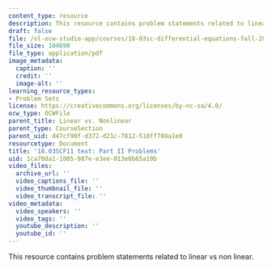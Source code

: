 ```yaml
---
content_type: resource
description: This resource contains problem statements related to linear vs non linear.
draft: false
file: /ol-ocw-studio-app/courses/18-03sc-differential-equations-fall-2011/1ca70da11005987ee3ee013e0b65a19b_MIT18_03SCF11_ps3_II_s11q.pdf
file_size: 104690
file_type: application/pdf
image_metadata:
  caption: ''
  credit: ''
  image-alt: ''
learning_resource_types:
- Problem Sets
license: https://creativecommons.org/licenses/by-nc-sa/4.0/
ocw_type: OCWFile
parent_title: Linear vs. Nonlinear
parent_type: CourseSection
parent_uid: d47cf90f-d372-d21c-7812-510ff789a1e0
resourcetype: Document
title: '18.03SCF11 text: Part II Problems'
uid: 1ca70da1-1005-987e-e3ee-013e0b65a19b
video_files:
  archive_url: ''
  video_captions_file: ''
  video_thumbnail_file: ''
  video_transcript_file: ''
video_metadata:
  video_speakers: ''
  video_tags: ''
  youtube_description: ''
  youtube_id: ''
---
```

This resource contains problem statements related to linear vs non linear.